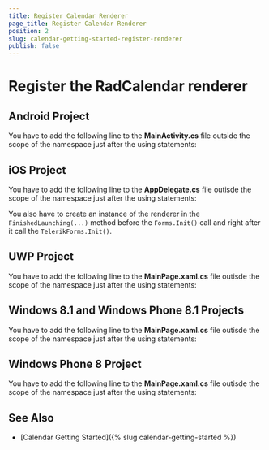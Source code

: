 ```yaml
---
title: Register Calendar Renderer
page_title: Register Calendar Renderer
position: 2
slug: calendar-getting-started-register-renderer
publish: false
---
```


# Register the RadCalendar renderer

## Android Project

You have to add the following line to the **MainActivity.cs** file outside the scope of the namespace just after the using statements:

<snippet id='calendar-getting-started-android-renderer'/>

## iOS Project

You have to add the following line to the **AppDelegate.cs** file outisde the scope of the namespace just after the using statements:

<snippet id='calendar-getting-started-ios-renderer'/>

You also have to create an instance of the renderer in the `FinishedLaunching(...)` method before the `Forms.Init()` call and right after it call the `TelerikForms.Init()`.

<snippet id='calendar-getting-started-ios-init'/>
    
## UWP Project

You have to add the following line to the **MainPage.xaml.cs** file outisde the scope of the namespace just after the using statements:

<snippet id='calendar-getting-started-uwp-renderer'/>

## Windows 8.1 and Windows Phone 8.1 Projects

You have to add the following line to the **MainPage.xaml.cs** file outisde the scope of the namespace just after the using statements:

<snippet id='calendar-getting-started-winrt-renderer'/>

## Windows Phone 8 Project

You have to add the following line to the **MainPage.xaml.cs** file outisde the scope of the namespace just after the using statements:

<snippet id='chart-getting-started-wp-renderers'/>

## See Also

- [Calendar Getting Started]({% slug calendar-getting-started %})
